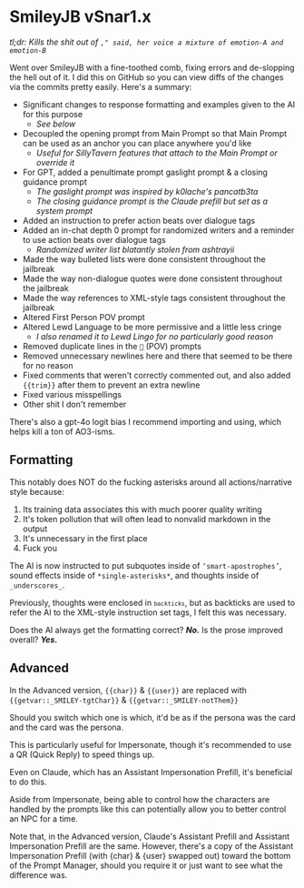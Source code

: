 # SmileyJB vSnar1.x

_tl;dr: Kills the shit out of `," said, her voice a mixture of emotion-A and emotion-B`_

Went over SmileyJB with a fine-toothed comb, fixing errors and de-slopping the hell out of it. I did this on GitHub so you can view diffs of the changes via the commits pretty easily. Here's a summary:

+ Significant changes to response formatting and examples given to the AI for this purpose
  + _See below_
+ Decoupled the opening prompt from Main Prompt so that Main Prompt can be used as an anchor you can place anywhere you'd like
  + _Useful for SillyTavern features that attach to the Main Prompt or override it_
+ For GPT, added a penultimate prompt gaslight prompt & a closing guidance prompt
  + _The gaslight prompt was inspired by k0lache's pancatb3ta_
  + _The closing guidance prompt is the Claude prefill but set as a system prompt_
+ Added an instruction to prefer action beats over dialogue tags
+ Added an in-chat depth 0 prompt for randomized writers and a reminder to use action beats over dialogue tags
  + _Randomized writer list blatantly stolen from ashtrayii_
+ Made the way bulleted lists were done consistent throughout the jailbreak
+ Made the way non-dialogue quotes were done consistent throughout the jailbreak
+ Made the way references to XML-style tags consistent throughout the jailbreak
+ Altered First Person POV prompt
+ Altered Lewd Language to be more permissive and a little less cringe
  + _I also renamed it to Lewd Lingo for no particularly good reason_
+ Removed duplicate lines in the `👀` (POV) prompts
+ Removed unnecessary newlines here and there that seemed to be there for no reason
+ Fixed comments that weren't correctly commented out, and also added `{{trim}}` after them to prevent an extra newline
+ Fixed various misspellings
+ Other shit I don't remember

There's also a gpt-4o logit bias I recommend importing and using, which helps kill a ton of AO3-isms.

## Formatting

This notably does NOT do the fucking asterisks around all actions/narrative style because:
1. Its training data associates this with much poorer quality writing
1. It's token pollution that will often lead to nonvalid markdown in the output
1. It's unnecessary in the first place
1. Fuck you

The AI is now instructed to put subquotes inside of `‘smart-apostrophes’`, sound effects inside of `*single-asterisks*`, and thoughts inside of `_underscores_`.

Previously, thoughts were enclosed in <code>`backticks`</code>, but as backticks are used to refer the AI to the XML-style instruction set tags, I felt this was necessary.

Does the AI always get the formatting correct? ***No.*** Is the prose improved overall? ***Yes.***

## Advanced

In the Advanced version, `{{char}}` & `{{user}}` are replaced with `{{getvar::_SMILEY-tgtChar}}` & `{{getvar::_SMILEY-notThem}}`

Should you switch which one is which, it'd be as if the persona was the card and the card was the persona.

This is particularly useful for Impersonate, though it's recommended to use a QR (Quick Reply) to speed things up.

Even on Claude, which has an Assistant Impersonation Prefill, it's beneficial to do this.

Aside from Impersonate, being able to control how the characters are handled by the prompts like this can potentially allow you to better control an NPC for a time.

Note that, in the Advanced version, Claude's Assistant Prefill and Assistant Impersonation Prefill are the same. However, there's a copy of the Assistant Impersonation Prefill (with {char} & {user} swapped out) toward the bottom of the Prompt Manager, should you require it or just want to see what the difference was.